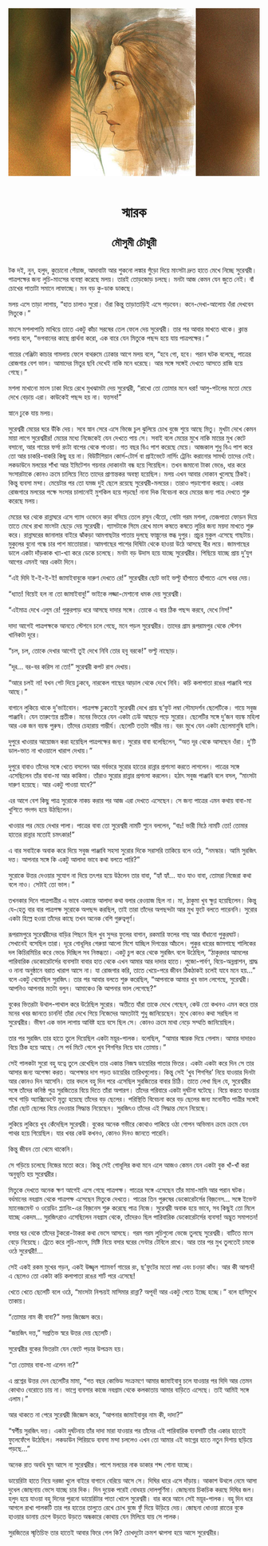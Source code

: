<div align=center> <img src="../../metadata/images/rabibasariya/স্মারক-মৌসুমী-চৌধুরী.jpg" align="center"></div><br><h1 align=center>স্মারক</h1>
<h2 align=center>মৌসুমী চৌধুরী</h2><br>টক দই, নুন, হলুদ, কুচোনো পেঁয়াজ, আদাবাটা আর শুকনো লঙ্কার গুঁড়ো দিয়ে মাংসটা দ্রুত হাতে মেখে নিচ্ছে সুরেশ্বরী। পাত্রপক্ষের জন্য লুচি-মাংসের ব্যবস্থা করেছে মলয়। তারই তোড়জোড় চলছে। মনটা আজ কেমন যেন জুতে নেই। বাঁ চোখের পাতাটা সমানে লাফাচ্ছে। মন বড় কু-ডাক ডাকছে।

মলয় এসে তাড়া লাগায়, “হাত চালাও সুরো। ওঁরা কিন্তু তাড়াতাড়িই এসে পড়বেন। কনে-দেখা-আলোয় ওঁরা দেখবেন মিতুকে।”

মাংসে মশলাপাতি মাখিয়ে তাতে একটু কাঁচা সরষের তেল ফেলে দেয় সুরেশ্বরী। তার পর আবার মাখতে থাকে। ক্লান্ত গলায় বলে, “ভগবানের কাছে প্রার্থনা করো, এক বারে যেন মিতুকে পছন্দ হয়ে যায় পাত্রপক্ষের।”

গায়ের গেঞ্জিটা কাচার গামলায় ফেলে বাথরুমে ঢোকার আগে মলয় বলে, “হবে গো, হবে। পরান ঘটক বলেছে, পাত্রের রোজগার বেশ ভাল। আমাদের মিতুর ছবি দেখেই নাকি মনে ধরেছে। আর সঙ্গে সঙ্গেই দেখতে আসতে রাজি হয়ে গেছে।”

মশলা মাখানো মাংস ঢাকা দিয়ে রেখে মুখঝামটা দেয় সুরেশ্বরী, “রাখো তো তোমার মনে ধরা! আলু-পটলের মতো মেয়ে দেখে বেড়ায় এরা। কাউকেই পছন্দ হয় না। যত্তসব!”

স্নানে ঢুকে যায় মলয়। 

সুরেশ্বরী মেয়ের ঘরে উঁকি দেয়। সবে স্নান সেরে এসে ভিজে চুল ঝুলিয়ে চোখ বুজে শুয়ে আছে মিতু। মুখটা দেখে কেমন মায়া লাগে সুরেশ্বরীর! মেয়ের মধ্যে নিজেকেই যেন দেখতে পায় সে। সবাই বলে মেয়ের মুখে নাকি মায়ের মুখ কেটে বসানো, আর গায়ের ফর্সা রংটা বাপের থেকে পাওয়া। গত বছর বিএ পাশ করেছে মেয়ে। আজকাল শুধু বিএ পাশ করে তো আর চাকরি-বাকরি কিছু হয় না। বিউটিশিয়ান কোর্স-টোর্স বা প্রাইভেটে নার্সিং ট্রেনিং করানোর সামর্থ্য তাদের নেই। লকডাউনে মলয়ের শাঁখা আর ইমিটেশন গয়নার দোকানটা বন্ধ হয়ে গিয়েছিল। তখন জমানো টাকা ভেঙে, ধার করে সংসারটাকে কোনও ক্রমে চালিয়ে নিতে তাদের প্রাণান্তকর অবস্থা হয়েছিল। মলয় এখন আবার দোকান খুলেছে ঠিকই। কিন্তু ব্যবসা মন্দা। মেয়েটার পর তো যমজ দুই ছেলে রয়েছে সুরেশ্বরী-মলয়ের। তারাও পড়াশোনা করছে। একার রোজগারে মলয়ের পক্ষে সংসার চালানোই মুশকিল হয়ে পড়ছে! নানা দিক বিবেচনা করে মেয়ের জন্য পাত্র দেখতে শুরু করেছে মলয়।

মেয়ের ঘর থেকে রান্নাঘরে এসে গ্যাস ওভেনে কড়া বসিয়ে তেলে রসুন থেঁতো, গোটা গরম মশলা, তেজপাতা ফোড়ন দিয়ে তাতে মেখে রাখা মাংসটা ছেড়ে দেয় সুরেশ্বরী। গ্যাসটাকে সিমে রেখে মাংস কষতে কষতে লুচির জন্য ময়দা মাখতে শুরু করে। রান্নাঘরের জানালার বাইরে ঝাঁকড়া আমগাছটার পাতায় দুলছে ফাল্গুনের স্তব্ধ দুপুর। প্রচুর মুকুল এসেছে গাছটায়। মুকুলের বুনো গন্ধে চার পাশ মাতোয়ারা। আমগাছের পাশের দিঘিটা থেকে হাওয়া উঠে আসছে ধীর লয়ে। জামগাছের ডালে একটা দাঁড়কাক খ্যা-খ্যা করে ডেকে চলেছে। মনটা বড় উদাস হয়ে যাচ্ছে সুরেশ্বরীর। পিছিয়ে যাচ্ছে প্রায় দু’যুগ আগের এমনই আর একটা দিনে।




“এই দিদি ই-ই-ই-ই! জামাইবাবুকে দারুণ দেখতে রে!” সুরেশ্বরীর ছোট ভাই ভল্টু হাঁপাতে হাঁপাতে এসে খবর দেয়।

“ধ্যাত! বিয়েই হল না তো জামাইবাবু!” ভাইকে লজ্জা-মেশানো ধমক দেয় সুরেশ্বরী।

“এইমাত্র দেখে এলুম রে! পুকুরপাড় ধরে আসছে দাদার সঙ্গে। তোকে এ বার ঠিক পছন্দ করবে, দেখে নিস!"

দাদা আগেই পাত্রপক্ষকে আনতে স্টেশনে চলে গেছে, মনে পড়ল সুরেশ্বরীর। তাদের গ্রাম রূপরামপুর থেকে স্টেশন খানিকটা দূরে।

“চল, চল, তোকে দেখার আগেই তুই দেখে নিবি তোর হবু বরকে!” ভল্টু নাছোড়।

“দূর... বর-বর করিস না তো!” সুরেশ্বরী কপট রাগ দেখায়।

“আরে চলই না! যখন গেট দিয়ে ঢুকবে, নারকেল গাছের আড়াল থেকে দেখে নিবি। কচি কলাপাতা রঙের পাঞ্জাবি পরে আছে।”

বাগানে লুকিয়ে থাকে দু’ভাইবোন। পাত্রপক্ষ ঢুকতেই সুরেশ্বরী দেখে প্রায় ছ’ফুট লম্বা সৌম্যদর্শন ছেলেটিকে। গায়ে সবুজ পাঞ্জাবি। যেন তারুণ্যের প্রতীক। মনের ভিতরে যেন একটা ঢেউ আছড়ে পড়ে সুরোর। ছেলেটির সঙ্গে দু’জন বয়স্ক মহিলা আর এক জন বয়স্ক পুরুষ। তাঁদের চেহারায় গাম্ভীর্য। ছেলেটি ততটা গম্ভীর নয়। বরং মুখে যেন একটা ছেলেমানুষি হাসি।

দুপুরে খাওয়ার আয়োজন করা হয়েছিল পাত্রপক্ষের জন্য। সুরোর বাবা বলেছিলেন, “অত দূর থেকে আসছেন ওঁরা। দু’টি ডাল-ভাত না খাওয়ালে খারাপ দেখায়।”

দুপুরে বাবাও তাঁদের সঙ্গে খেতে বসলেন আর গর্বভরে সুরোর হাতের রান্নার প্রশংসা করতে লাগলেন। পাত্রের সঙ্গে এসেছিলেন তাঁর বাবা-মা আর কাকিমা। তাঁরাও সুরোর রান্নার প্রশংসা করলেন। হঠাৎ সবুজ পাঞ্জাবি বলে বসল, “মাংসটা দারুণ হয়েছে। আর একটু পাওয়া যাবে?”

এর আগে বেশ কিছু পাত্র সুরোকে নাকচ করার পর আজ এরা দেখতে এসেছেন। সে জন্য পাত্রের এমন কথায় বাবা-মা খুশিতে গদগদ হয়ে উঠছিলেন। 

খাওয়ার পর মেয়ে দেখার পালা। পাত্রের বাবা তো সুরেশ্বরী নামটি শুনে বললেন, “বাঃ! ভারী মিঠে নামটি তো! তোমার হাতের রান্নার মতোই চমৎকার!”

এ বার সবাইকে অবাক করে দিয়ে সবুজ পাঞ্জাবি সহসা সুরোর দিকে সরাসরি তাকিয়ে বলে ওঠে, “নমস্কার। আমি সুরজিৎ দত্ত। আপনার সঙ্গে কি একটু আলাদা ভাবে কথা বলতে পারি?”

সুরোকে উত্তর দেওয়ার সুযোগ না দিয়ে তৎপর হয়ে উঠলেন তার বাবা, “হ্যাঁ হ্যাঁ... যাও যাও বাবা, তোমরা নিজেরা কথা বলে নাও। সেটাই তো ভাল।”

তখনকার দিনে পাত্রপাত্রীর এ ভাবে একান্তে আলাদা কথা বলার রেওয়াজ ছিল না। মা, ঠাকুমা খুব ক্ষুণ্ণ হয়েছিলেন। কিন্তু যে-হেতু বার বার পাত্রপক্ষ সুরোকে অপছন্দ করছিল, তাই তারা তাঁদের অপছন্দটা আর মুখ ফুটে বলতে পারেননি। সুরোর একটা হিল্লে হওয়া তাঁদের কাছে তখন অনেক বেশি গুরুত্বপূর্ণ।

রূপরামপুরে সুরেশ্বরীদের বাড়ির পিছনে ছিল খুব সুন্দর ফুলের বাগান, রকমারি ফলের গাছ আর বাঁধানো পুকুরঘাট। সেখানেই বসেছিল তারা। দূরে গোধূলির গেরুয়া আলো মিশে যাচ্ছিল দিগন্তের আঁচলে। পুকুর ধারের জামগাছে শালিকের দল কিচিরমিচির করে ভেঙে দিচ্ছিল সব নিস্তব্ধতা। একটু চুপ করে থেকে সুরজিৎ বলে উঠেছিল, “ঠাকুরদার আমলের পারিবারিক ডেকোরেটর্সের ব্যবসাটা বাবার হাত থেকে এখন আমার আর দাদার হাতে। পুজো-পার্বণ, বিয়ে-অন্নপ্রাশন, শ্রাদ্ধ ও নানা অনুষ্ঠানে বরাত খারাপ আসে না। যা রোজগার করি, তাতে খেয়ে-পরে জীবন ঠিকঠাকই চলেই যাবে মনে হয়...” বলে একটু থেমেছিল সুরজিৎ। তার পর আবার বলতে শুরু করেছিল, “আপনাকে আমার খুব ভাল লেগেছে, সুরেশ্বরী। আপনিও আপনার মতটা বলুন। আমাকেও কি আপনার ভাল লেগেছে?”

বুকের ভিতরটা উথাল-পাথাল করে উঠেছিল সুরোর। অতীতে যাঁরা তাকে দেখে গেছেন, কেউ তো কখনও এমন করে তার মনের খবর জানতে চাননি! তাঁরা দেখে গিয়ে নিজেদের অমতটাই শুধু জানিয়েছেন। মুখে কোনও কথা সরছিল না সুরেশ্বরীর। ভীষণ এক ভাল লাগায় আবিষ্ট হয়ে বসে ছিল সে। কোনও ক্রমে মাথা নেড়ে সম্মতি জানিয়েছিল।

তার পর সুরজিৎ তার হাতে তুলে দিয়েছিল একটা ময়ূর-পালক। বলেছিল, “আমার স্মারক দিয়ে গেলাম। আমার দাদারও বিয়ে ঠিক হয়ে আছে। সে পর্ব মিটে গেলে খুব শিগগির নিয়ে যাব তোমায়।”




সেই পালকটা সুরো বহু যত্নে তুলে রেখেছিল তার একান্ত নিজস্ব ডায়েরির পাতার ভিতর। একটা একটা করে দিন সে তার আসার জন্য অপেক্ষা করত। অপেক্ষার দাগ পড়ত ডায়েরির তারিখগুলোয়। কিন্তু সেই ‘খুব শিগগির’ নিয়ে যাওয়ার দিনটা আর কোনও দিন আসেনি। তার বদলে বহু দিন পরে এসেছিল সুরজিতের বাবার চিঠি। তাতে লেখা ছিল যে, সুরেশ্বরীর সঙ্গে তাঁদের কনিষ্ঠ পুত্র সুরজিতের বিয়ে দিতে তাঁরা অপারগ। তাঁদের পরিবারে একটা দুর্ঘটনা ঘটেছে। বিয়ে করতে যাওয়ার পথে গাড়ি অ্যাক্সিডেন্টে মৃত্যু হয়েছে তাঁদের বড় ছেলের। পরিস্থিতি বিবেচনা করে বড় ছেলের জন্য মনোনীত পাত্রীর সঙ্গেই তাঁরা ছোট ছেলের বিয়ে দেওয়ার সিদ্ধান্ত নিয়েছেন। সুরজিৎও তাঁদের এই সিদ্ধান্ত মেনে নিয়েছে।

লুকিয়ে লুকিয়ে খুব কেঁদেছিল সুরেশ্বরী। বুকের অনেক গভীরে কোথাও পাকিয়ে ওঠা গোপন অভিমান ক্রমে ক্রমে যেন পাথর হয়ে গিয়েছিল। যার খবর কেউ কখনও, কোনও দিনও জানতে পারেনি।

কিন্তু জীবন তো থেমে থাকেনি।

সে গড়িয়ে চলেছে নিজের মতো করে। কিন্তু সেই গোধূলির কথা মনে এলে আজও কেমন যেন একটা বুক খাঁ-খাঁ করা অনুভূতি হয় সুরেশ্বরীর।




মিতুকে দেখতে অনেক ক্ষণ আগেই এসে গেছে পাত্রপক্ষ। পাত্রের সঙ্গে এসেছেন তাঁর মামা-মামি আর পরান ঘটক। বর্ধমানের নবগ্রাম থেকে পাত্রপক্ষ এসেছেন মিতুকে দেখতে। পাত্রের তিন পুরুষের ডেকোরেটর্সের বিজ়নেস... সঙ্গে ইভেন্ট ম্যানেজমেন্ট ও ওয়েডিং প্ল্যানিং-এর বিজ়নেস শুরু করেছে পাত্র নিজে। সুরেশ্বরী অবাক হয়ে ভাবে, সব কিছুই তো মিলে যাচ্ছে একদম... সুরজিৎরাও এসেছিলেন নবগ্রাম থেকে, তাঁদেরও ছিল পারিবারিক ডেকোরেটর্সের ব্যবসা! অদ্ভুত সমাপতন!

বসার ঘর থেকে তাঁদের টুকরো-টাকরা কথা ভেসে আসছে। গরম গরম লুচিগুলো ভেজে তুলছে সুরেশ্বরী। বাটিতে মাংস বেড়ে নিয়েছে। ট্রেতে করে লুচি-মাংস, মিষ্টি নিয়ে বসার ঘরের সেন্টার টেবিলে রাখে। আর তার পর মুখ তুলতেই চমকে ওঠে সুরেশ্বরী!...

সেই একই রকম মুখের গড়ন, একই উজ্জ্বল শ্যামবর্ণ গায়ের রং, ছ’ফুটের মতো লম্বা এবং চওড়া কাঁধ। আর কী আশ্চর্য! এ ছেলেও তো একটা কচি কলাপাতা রঙের শার্ট পরে এসেছে!

খেতে খেতে ছেলেটি বলে ওঠে, “মাংসটা নিশ্চয়ই মাসিমার রান্না? অপূর্ব! আর একটু পেতে ইচ্ছে হচ্ছে।” বলে হাসিমুখে তাকায়।

“তোমার নাম কী বাবা?” মলয় জিজ্ঞেস করে।

“জয়জিৎ দত্ত,” সপ্রতিভ স্বরে উত্তর দেয় ছেলেটি।

সুরেশ্বরীর বুকের ভিতরটা যেন ফেটে পড়ার উপক্রম হয়।

“তা তোমার বাবা-মা এলেন না?”

এ প্রশ্নের উত্তর দেন ছেলেটির মামা, “গত বছর কোভিড সংক্রমণে আমার জামাইবাবু চলে যাওয়ার পর দিদি আর তেমন কোথাও বেরোতে চায় না। ভাগ্নে ব্যবসার কাজে নবগ্রাম থেকে কলকাতায় আমার বাড়িতে এসেছে। তাই আমিই সঙ্গে এলাম।”

আর থাকতে না পেরে সুরেশ্বরী জিজ্ঞেস করে, “আপনার জামাইবাবুর নাম কী, দাদা?”

“স্বর্গীয় সুরজিৎ দত্ত। একটা দুর্ঘটনায় তাঁর দাদা মারা যাওয়ার পর তাঁদের এই পারিবারিক  ব্যবসাটি তাঁর একার হাতেই ফুলেফেঁপে উঠেছিল। লকডাউন পিরিয়ডে ব্যবসা মন্দা চললেও এখন তো আমার এই ভাগ্নের হাতে নতুন দিশায় ছড়িয়ে পড়ছে...”




অনেক রাত অবধি ঘুম আসে না সুরেশ্বরীর। পাশে মলয়ের নাক ডাকার শব্দ শোনা যাচ্ছে।

ডায়েরিটা হাতে নিয়ে দরজা খুলে বাইরে বাগানে বেরিয়ে আসে সে। দিঘির ধারে এসে দাঁড়ায়। আকাশ উথলে নেমে আসা দুধেল জোছনায় ভেসে যাচ্ছে চার দিক। দিন দুয়েক পরেই বোধহয় দোলপূর্ণিমা। জোছনায় চিকচিক করছে দিঘির জল। হলুদ হয়ে যাওয়া বহু দিনের পুরনো ডায়েরিটার পাতা খোলে সুরেশ্বরী। বার করে আনে সেই ময়ূর-পালক। বহু দিন ধরে আগলে রাখা পালকটি তার পর হাতের তালুতে রেখে চোখ বুজে ফুঁ দিয়ে উড়িয়ে দেয়। জোছনা ধোওয়া রাতের বুকে হাওয়ার ডানায় চেপে উড়তে উড়তে অন্ধকারে কোথায় যেন মিলিয়ে যায় সে পালক।

সুরজিতের স্মৃতিচিহ্ন তার হাতেই আবার ফিরে গেল কি? চোখদুটো ক্রমশ ঝাপসা হয়ে আসে সুরেশ্বরীর।